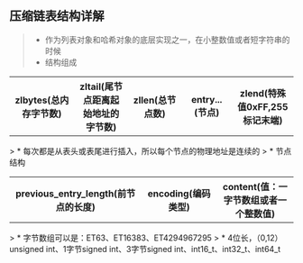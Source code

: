 压缩链表结构详解
--------
> * 作为列表对象和哈希对象的底层实现之一，在小整数值或者短字符串的时候
> * 结构组成
<table>
    <tr>
        <th width='12%'>zlbytes(总内存字节数)</th>
        <th width='12%'>zltail(尾节点距离起始地址的字节数)</th>
        <th width='12%'>zllen(总节点数)</th>
        <th width='12%'>entry...(节点)</th>
        <th width='12%'>zlend(特殊值0xFF,255标记末端)</th>
    </tr>
</table>
> * 每次都是从表头或表尾进行插入，所以每个节点的物理地址是连续的
> * 节点结构
<table>
    <tr>
        <th width='12%'>previous_entry_length(前节点的长度)</th>
        <th width='12%'>encoding(编码类型)</th>
        <th width='12%'>content(值：一字节数组或者一个整数值)</th>
    </tr>
</table>
> * 字节数组可以是：ET63、ET16383、ET4294967295
> * 4位长，（0,12）unsigned int、1字节signed int、3字节signed int、int16_t、int32_t、int64_t


